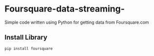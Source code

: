 # Foursquare-data-streaming-
Simple code written using Python for getting data from Foursquare.com

## Install Library

    pip install foursquare
